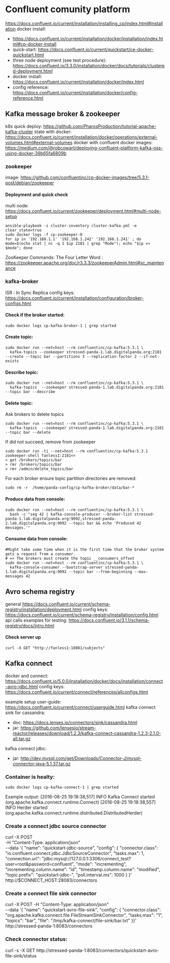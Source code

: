 
# Confluent comunity platform
https://docs.confluent.io/current/installation/installing_cp/index.html#installation
docker install: 
 - https://docs.confluent.io/current/installation/docker/installation/index.html#cp-docker-install
 - quick-start: https://docs.confluent.io/current/quickstart/ce-docker-quickstart.html
 - three node deployment (see test procedure): https://docs.confluent.io/3.3.0/installation/docker/docs/tutorials/clustered-deployment.html
 - docker install: https://docs.confluent.io/current/installation/docker/index.html
 - config reference: https://docs.confluent.io/current/installation/docker/config-reference.html
## Kafka message broker & zookeeper
k8s quick deploy: https://github.com/PharosProduction/tutorial-apache-kafka-cluster
state with docker: https://docs.confluent.io/current/installation/docker/operations/external-volumes.html#external-volumes
docker with confluent docker images:  https://medium.com/@robcowart/deploying-confluent-platform-kafka-oss-using-docker-39b65fa6809b

### zookeeper
image: https://github.com/confluentinc/cp-docker-images/tree/5.3.1-post/debian/zookeeper
#### Deployment and quick check
multi node: https://docs.confluent.io/current/zookeeper/deployment.html#multi-node-setup
```shell script
ansible-playbook -i cluster-inventory cluster-kafka.yml -e clear_state=true
sudo docker logs -f cp-zookeeper-0
for ip in '192.168.1.1' '192.168.1.242' '192.168.1.241' ; do mode=$(echo stat | nc -q 1 $ip 2181 | grep "Mode"); echo "$ip => $mode"; done
```
ZooKeeper Commands: The Four Letter Word : https://zookeeper.apache.org/doc/r3.3.3/zookeeperAdmin.html#sc_maintenance

### kafka-broker
ISR : In Sync Replica
config keys: https://docs.confluent.io/current/installation/configuration/broker-configs.html

#### Check if the broker started:
```shell script
sudo docker logs cp-kafka-broker-1 | grep started
```

#### Create topic: 
```shell script
sudo docker run --net=host --rm confluentinc/cp-kafka:5.3.1 \
  kafka-topics --zookeeper stressed-panda-1.lab.digitalpanda.org:2181 --create --topic bar --partitions 3 --replication-factor 2 --if-not-exists 

```

#### Describe topic: 
```shell script
sudo docker run --net=host --rm confluentinc/cp-kafka:5.3.1 \
  kafka-topics  --zookeeper stressed-panda-1.lab.digitalpanda.org:2181 --topic bar --describe
```

#### Delete topic:
Ask brokers to delete topics
```shell script
sudo docker run --net=host --rm confluentinc/cp-kafka:5.3.1 \
  kafka-topics  --zookeeper stressed-panda-1.lab.digitalpanda.org:2181 --topic bar --delete 
```

If did not succeed, remove from zookeeper
```shell script
sudo docker run -ti --net=host --rm confluentinc/cp-kafka:5.3.1 zookeeper-shell fanless1:2181<<
> get /brokers/topics/bar
> rmr /brokers/topics/bar
> rmr /admin/delete_topics/bar
```
For each broker ensure topic partition directories are removed:
```shell script
sudo rm -r  /home/panda-config/cp-kafka-broker/data/bar-*
```

#### Produce data from console:
```shell script
sudo docker run --net=host --rm confluentinc/cp-kafka:5.3.1 \
  bash -c "seq 42 | kafka-console-producer --broker-list stressed-panda-1.lab.digitalpanda.org:9092,stressed-panda-2.lab.digitalpanda.org:9092 --topic bar && echo 'Produced 42 messages.'"
```

#### Consume data from console:
```shell script
#Might take some time when it is the first time that the broker system gets a request from a consumer.
# => The brokers must create the topic __consumers_offset
sudo docker run --net=host --rm confluentinc/cp-kafka:5.3.1 \
  kafka-console-consumer --bootstrap-server stressed-panda-1.lab.digitalpanda.org:9092 --topic bar --from-beginning --max-messages 42
```

## Avro schema registry
general https://docs.confluent.io/current/schema-registry/installation/deployment.html
config keys: https://docs.confluent.io/current/schema-registry/installation/config.html
api calls examples for testing: https://docs.confluent.io/3.1.1/schema-registry/docs/intro.html

#### Check server up
```shell script
curl -X GET "http://fanless1:18081/subjects"
```

## Kafka connect
docker and connect: https://docs.confluent.io/5.0.0/installation/docker/docs/installation/connect-avro-jdbc.html
config keys: https://docs.confluent.io/current/connect/references/allconfigs.html

example setup user-guide: https://docs.confluent.io/current/connect/userguide.html
kafka connect sink for cassandra: 
 - doc: https://docs.lenses.io/connectors/sink/cassandra.html
 - jar: https://github.com/lensesio/stream-reactor/releases/download/1.2.3/kafka-connect-cassandra-1.2.3-2.1.0-all.tar.gz

kafka connect jdbc:
 - jar: http://dev.mysql.com/get/Downloads/Connector-J/mysql-connector-java-5.1.37.tar.gz

### Container is healty:
```shell script
sudo docker logs cp-kafka-connect-1 | grep started
```
Example output:
[2016-08-25 19:18:38,517] INFO Kafka Connect started (org.apache.kafka.connect.runtime.Connect)
[2016-08-25 19:18:38,557] INFO Herder started (org.apache.kafka.connect.runtime.distributed.DistributedHerder)


### Create a connect jdbc source connector
curl -X POST \
  -H "Content-Type: application/json" \
  --data '{ "name": "quickstart-jdbc-source", "config": { "connector.class": "io.confluent.connect.jdbc.JdbcSourceConnector", "tasks.max": 1, "connection.url": "jdbc:mysql://127.0.0.1:3306/connect_test?user=root&password=confluent", "mode": "incrementing", "incrementing.column.name": "id", "timestamp.column.name": "modified", "topic.prefix": "quickstart-jdbc-", "poll.interval.ms": 1000 } }' \
  http://$CONNECT_HOST:28083/connectors
  
### Create a connect file sink connector
curl -X POST -H "Content-Type: application/json" \
    --data '{  "name": "quickstart-avro-file-sink",  "config": {    "connector.class": "org.apache.kafka.connect.file.FileStreamSinkConnector",    "tasks.max": "1",    "topics": "bar",    "file": "/tmp/kafka-connect/file-sink/bar.txt"  }}' \
    http://stressed-panda-1:8083/connectors
  
### Check connector status:
curl -s -X GET http://stressed-panda-1:8083/connectors/quickstart-avro-file-sink/status